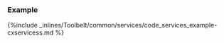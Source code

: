 

### Example



{%include _inlines/Toolbelt/common/services/code_services_example-cxservicess.md %}




